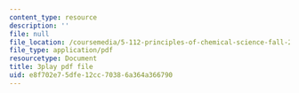 ```yaml
---
content_type: resource
description: ''
file: null
file_location: /coursemedia/5-112-principles-of-chemical-science-fall-2005/e8f702e75dfe12cc70386a364a366790_yi6a_COcfxw.pdf
file_type: application/pdf
resourcetype: Document
title: 3play pdf file
uid: e8f702e7-5dfe-12cc-7038-6a364a366790
---
```


